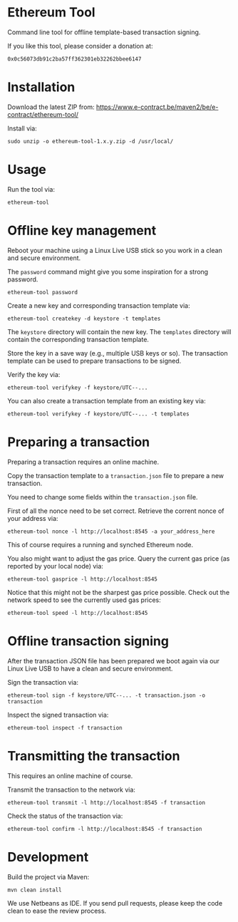 Ethereum Tool
=============

Command line tool for offline template-based transaction signing.

If you like this tool, please consider a donation at:
```
0x0c56073db91c2ba57ff362301eb32262bbee6147
```


# Installation

Download the latest ZIP from:
https://www.e-contract.be/maven2/be/e-contract/ethereum-tool/

Install via:
```
sudo unzip -o ethereum-tool-1.x.y.zip -d /usr/local/
```


# Usage

Run the tool via:
```
ethereum-tool
```


# Offline key management

Reboot your machine using a Linux Live USB stick so you work in a clean and secure environment.

The `password` command might give you some inspiration for a strong password.
```
ethereum-tool password
```

Create a new key and corresponding transaction template via:
```
ethereum-tool createkey -d keystore -t templates
```

The `keystore` directory will contain the new key.
The `templates` directory will contain the corresponding transaction template.

Store the key in a save way (e.g., multiple USB keys or so).
The transaction template can be used to prepare transactions to be signed.

Verify the key via:
```
ethereum-tool verifykey -f keystore/UTC--...
```

You can also create a transaction template from an existing key via:
```
ethereum-tool verifykey -f keystore/UTC--... -t templates
```


# Preparing a transaction

Preparing a transaction requires an online machine.

Copy the transaction template to a `transaction.json` file to prepare a new transaction.

You need to change some fields within the `transaction.json` file.

First of all the nonce need to be set correct.
Retrieve the corrent nonce of your address via:
```
ethereum-tool nonce -l http://localhost:8545 -a your_address_here
```
This of course requires a running and synched Ethereum node.

You also might want to adjust the gas price.
Query the current gas price (as reported by your local node) via:
```
ethereum-tool gasprice -l http://localhost:8545
```

Notice that this might not be the sharpest gas price possible.
Check out the network speed to see the currently used gas prices:
```
ethereum-tool speed -l http://localhost:8545
```


# Offline transaction signing

After the transaction JSON file has been prepared we boot again via our Linux Live USB to have a clean and secure environment.

Sign the transaction via:
```
ethereum-tool sign -f keystore/UTC--... -t transaction.json -o transaction
```

Inspect the signed transaction via:
```
ethereum-tool inspect -f transaction
```

# Transmitting the transaction

This requires an online machine of course.

Transmit the transaction to the network via:
```
ethereum-tool transmit -l http://localhost:8545 -f transaction
```

Check the status of the transaction via:
```
ethereum-tool confirm -l http://localhost:8545 -f transaction
```


# Development

Build the project via Maven:
```
mvn clean install
```

We use Netbeans as IDE.
If you send pull requests, please keep the code clean to ease the review process.